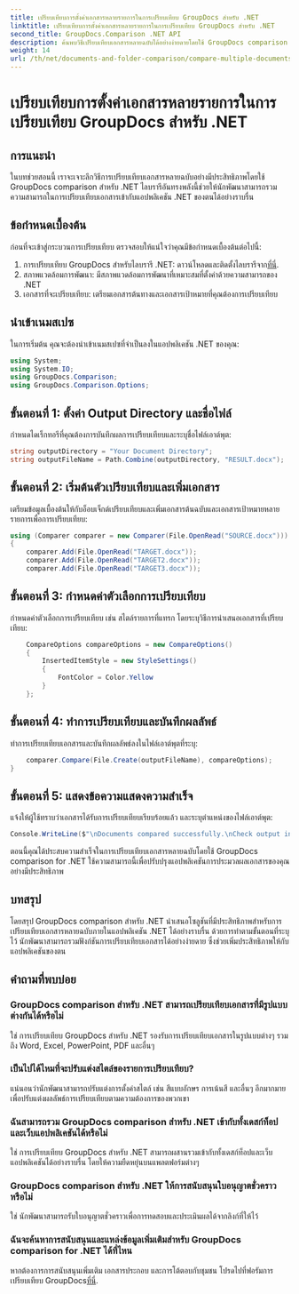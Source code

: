 ```yaml
---
title: เปรียบเทียบการตั้งค่าเอกสารหลายรายการในการเปรียบเทียบ GroupDocs สำหรับ .NET
linktitle: เปรียบเทียบการตั้งค่าเอกสารหลายรายการในการเปรียบเทียบ GroupDocs สำหรับ .NET
second_title: GroupDocs.Comparison .NET API
description: ค้นพบวิธีเปรียบเทียบเอกสารหลายฉบับได้อย่างง่ายดายโดยใช้ GroupDocs comparison for .NET ปฏิบัติตามคำแนะนำทีละขั้นตอนของเราเพื่อการประมวลผลเอกสารที่ราบรื่น
weight: 14
url: /th/net/documents-and-folder-comparison/compare-multiple-documents-settings-dotnet/
---
```


# เปรียบเทียบการตั้งค่าเอกสารหลายรายการในการเปรียบเทียบ GroupDocs สำหรับ .NET

## การแนะนำ
ในบทช่วยสอนนี้ เราจะเจาะลึกวิธีการเปรียบเทียบเอกสารหลายฉบับอย่างมีประสิทธิภาพโดยใช้ GroupDocs comparison สำหรับ .NET ไลบรารีอันทรงพลังนี้ช่วยให้นักพัฒนาสามารถรวมความสามารถในการเปรียบเทียบเอกสารเข้ากับแอปพลิเคชัน .NET ของตนได้อย่างราบรื่น
## ข้อกำหนดเบื้องต้น
ก่อนที่จะเข้าสู่กระบวนการเปรียบเทียบ ตรวจสอบให้แน่ใจว่าคุณมีข้อกำหนดเบื้องต้นต่อไปนี้:
1.  การเปรียบเทียบ GroupDocs สำหรับไลบรารี .NET: ดาวน์โหลดและติดตั้งไลบรารีจาก[ที่นี่](https://releases.groupdocs.com/comparison/net/).
2. สภาพแวดล้อมการพัฒนา: มีสภาพแวดล้อมการพัฒนาที่เหมาะสมที่ตั้งค่าด้วยความสามารถของ .NET
3. เอกสารที่จะเปรียบเทียบ: เตรียมเอกสารต้นทางและเอกสารเป้าหมายที่คุณต้องการเปรียบเทียบ

## นำเข้าเนมสเปซ
ในการเริ่มต้น คุณจะต้องนำเข้าเนมสเปซที่จำเป็นลงในแอปพลิเคชัน .NET ของคุณ:
```csharp
using System;
using System.IO;
using GroupDocs.Comparison;
using GroupDocs.Comparison.Options;
```
## ขั้นตอนที่ 1: ตั้งค่า Output Directory และชื่อไฟล์
กำหนดไดเร็กทอรีที่คุณต้องการบันทึกผลการเปรียบเทียบและระบุชื่อไฟล์เอาต์พุต:
```csharp
string outputDirectory = "Your Document Directory";
string outputFileName = Path.Combine(outputDirectory, "RESULT.docx");
```
## ขั้นตอนที่ 2: เริ่มต้นตัวเปรียบเทียบและเพิ่มเอกสาร
เตรียมข้อมูลเบื้องต้นให้กับอ็อบเจ็กต์เปรียบเทียบและเพิ่มเอกสารต้นฉบับและเอกสารเป้าหมายหลายรายการเพื่อการเปรียบเทียบ:
```csharp
using (Comparer comparer = new Comparer(File.OpenRead("SOURCE.docx")))
{
    comparer.Add(File.OpenRead("TARGET.docx"));
    comparer.Add(File.OpenRead("TARGET2.docx"));
    comparer.Add(File.OpenRead("TARGET3.docx"));
```
## ขั้นตอนที่ 3: กำหนดค่าตัวเลือกการเปรียบเทียบ
กำหนดค่าตัวเลือกการเปรียบเทียบ เช่น สไตล์รายการที่แทรก โดยระบุวิธีการนำเสนอเอกสารที่เปรียบเทียบ:
```csharp
    CompareOptions compareOptions = new CompareOptions()
    {
        InsertedItemStyle = new StyleSettings()
        {
            FontColor = Color.Yellow
        }
    };
```
## ขั้นตอนที่ 4: ทำการเปรียบเทียบและบันทึกผลลัพธ์
ทำการเปรียบเทียบเอกสารและบันทึกผลลัพธ์ลงในไฟล์เอาต์พุตที่ระบุ:
```csharp
    comparer.Compare(File.Create(outputFileName), compareOptions);
}
```
## ขั้นตอนที่ 5: แสดงข้อความแสดงความสำเร็จ
แจ้งให้ผู้ใช้ทราบว่าเอกสารได้รับการเปรียบเทียบเรียบร้อยแล้ว และระบุตำแหน่งของไฟล์เอาต์พุต:
```csharp
Console.WriteLine($"\nDocuments compared successfully.\nCheck output in {outputDirectory}.");
```
ตอนนี้คุณได้ประสบความสำเร็จในการเปรียบเทียบเอกสารหลายฉบับโดยใช้ GroupDocs comparison for .NET ใช้ความสามารถนี้เพื่อปรับปรุงแอปพลิเคชันการประมวลผลเอกสารของคุณอย่างมีประสิทธิภาพ

## บทสรุป
โดยสรุป GroupDocs comparison สำหรับ .NET นำเสนอโซลูชันที่มีประสิทธิภาพสำหรับการเปรียบเทียบเอกสารหลายฉบับภายในแอปพลิเคชัน .NET ได้อย่างราบรื่น ด้วยการทำตามขั้นตอนที่ระบุไว้ นักพัฒนาสามารถรวมฟังก์ชันการเปรียบเทียบเอกสารได้อย่างง่ายดาย ซึ่งช่วยเพิ่มประสิทธิภาพให้กับแอปพลิเคชันของตน
## คำถามที่พบบ่อย
### GroupDocs comparison สำหรับ .NET สามารถเปรียบเทียบเอกสารที่มีรูปแบบต่างกันได้หรือไม่
ใช่ การเปรียบเทียบ GroupDocs สำหรับ .NET รองรับการเปรียบเทียบเอกสารในรูปแบบต่างๆ รวมถึง Word, Excel, PowerPoint, PDF และอื่นๆ
### เป็นไปได้ไหมที่จะปรับแต่งสไตล์ของรายการเปรียบเทียบ?
แน่นอนว่านักพัฒนาสามารถปรับแต่งการตั้งค่าสไตล์ เช่น สีแบบอักษร การเน้นสี และอื่นๆ อีกมากมาย เพื่อปรับแต่งผลลัพธ์การเปรียบเทียบตามความต้องการของพวกเขา
### ฉันสามารถรวม GroupDocs comparison สำหรับ .NET เข้ากับทั้งเดสก์ท็อปและเว็บแอปพลิเคชันได้หรือไม่
ใช่ การเปรียบเทียบ GroupDocs สำหรับ .NET สามารถผสานรวมเข้ากับทั้งเดสก์ท็อปและเว็บแอปพลิเคชันได้อย่างราบรื่น โดยให้ความยืดหยุ่นบนแพลตฟอร์มต่างๆ
### GroupDocs comparison สำหรับ .NET ให้การสนับสนุนใบอนุญาตชั่วคราวหรือไม่
ใช่ นักพัฒนาสามารถรับใบอนุญาตชั่วคราวเพื่อการทดสอบและประเมินผลได้จากลิงก์ที่ให้ไว้
### ฉันจะค้นหาการสนับสนุนและแหล่งข้อมูลเพิ่มเติมสำหรับ GroupDocs comparison for .NET ได้ที่ไหน
 หากต้องการการสนับสนุนเพิ่มเติม เอกสารประกอบ และการโต้ตอบกับชุมชน โปรดไปที่ฟอรัมการเปรียบเทียบ GroupDocs[ที่นี่](https://forum.groupdocs.com/c/comparison/12).